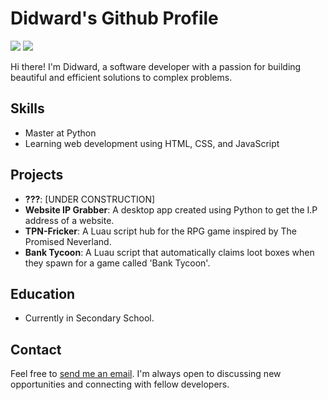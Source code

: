 <div class="markdown prose break-words dark:prose-invert light">
  <h1>Didward's Github Profile</h1>
  <p>
    <img src=https://img.shields.io/github/followers/Didward?label=Followers%20%28I%20DON%27t%20have%20any%20%F0%9F%98%AD%29&style=for-the-badge>
    <img src=https://img.shields.io/github/watchers/Didward/Didward?color=Green&style=for-the-badge>
  </p>
  <p>Hi there! I'm Didward, a software developer with a passion for building beautiful and efficient solutions to complex problems.</p>
  <h2>Skills</h2>
  <ul>
    <li>Master at Python</li>
    <li>Learning web development using HTML, CSS, and JavaScript</li>
  </ul>
  <h2>Projects</h2>
  <ul>
    <li>
      <strong>???</strong>: [UNDER CONSTRUCTION]
    </li>
    <li>
      <strong>Website IP Grabber</strong>: A desktop app created using Python to get the I.P address of a website.
    </li>
    <li>
      <strong>TPN-Fricker</strong>: A Luau script hub for the RPG game inspired by The Promised Neverland.
    </li>
    <li>
      <strong>Bank Tycoon</strong>: A Luau script that automatically claims loot boxes when they spawn for a game called 'Bank Tycoon'.
    </li>
  </ul>
  <h2>Education</h2>
  <ul>	  
    <li>Currently in Secondary School.</li>
  </ul>
  <h2>Contact</h2>
  <p>Feel free to <a href="mailto:testuser1239861589712@gmail.com" target="_new">send me an email</a>. I'm always open to discussing new opportunities and connecting with fellow developers. </p>
</div>

